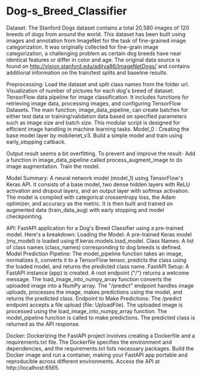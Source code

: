 # Dog-s_Breed_Classifier
Dataset:
The Stanford Dogs dataset contains a total 20,580 images of 120 breeds of dogs from around the world. This dataset has been built using images and annotation from ImageNet for the task of fine-grained image categorization. It was originally collected for fine-grain image categorization, a challenging problem as certain dog breeds have near identical features or differ in color and age.
The original data source is found on http://vision.stanford.edu/aditya86/ImageNetDogs/ and contains additional information on the train/test splits and baseline results.


Preprocessing: 
Load the dataset and split class names from the folder url. 
Visualization of number of pictures for each dog's breed of dataset. 
TensorFlow data pipeline for image classification. It includes functions for retrieving image data, processing images, and configuring TensorFlow Datasets. The main function, image_data_pipeline, can create batches for either test data or training/validation data based on specified parameters such as image size and batch size. This modular script is designed for efficient image handling in machine learning tasks.
Model_0 : 
Creating the base model layer by mobilenet_v3.
Build a simple model and train using early_stopping callback. 

Output result seems a bit overfitting. To prevent and improve the result-
Add a function in image_data_pipeline called process_augment_image to do image augmentation.
Train the model. 

Model Summary: A neural network model (model_1) using TensorFlow's Keras API. It consists of a base model, two dense hidden layers with ReLU activation and dropout layers, and an output layer with softmax activation. The model is compiled with categorical crossentropy loss, the Adam optimizer, and accuracy as the metric. It is then built and trained on augmented data (train_data_aug) with early stopping and model checkpointing. 

API:
FastAPI application for a Dog's Breed Classifier using a pre-trained model. Here's a breakdown:
Loading the Model:
A pre-trained Keras model (my_model) is loaded using tf.keras.models.load_model.
Class Names:
A list of class names (class_names) corresponding to dog breeds is defined.
Model Prediction Pipeline:
The model_pipeline function takes an image, normalizes it, converts it to a TensorFlow tensor, predicts the class using the loaded model, and returns the predicted class name.
FastAPI Setup:
A FastAPI instance (app) is created.
A root endpoint ("/") returns a welcome message.
The load_image_into_numpy_array function converts the uploaded image into a NumPy array.
The "/predict" endpoint handles image uploads, processes the image, makes predictions using the model, and returns the predicted class.
Endpoint to Make Predictions:
The /predict endpoint accepts a file upload (file: UploadFile).
The uploaded image is processed using the load_image_into_numpy_array function.
The model_pipeline function is called to make predictions.
The predicted class is returned as the API response.


Docker: 
Dockerizing the FastAPI project involves creating a Dockerfile and a requirements.txt file. The Dockerfile specifies the environment and dependencies, and the requirements.txt lists necessary packages. Build the Docker image and run a container, making your FastAPI app portable and reproducible across different environments. Access the API at http://localhost:6565. 


